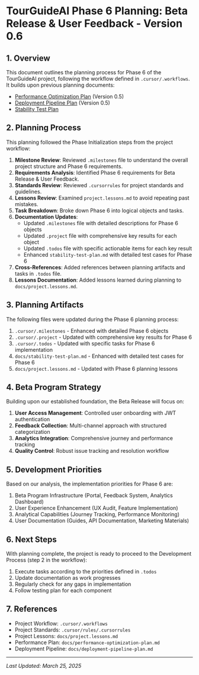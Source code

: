 # TourGuideAI Phase 6 Planning: Beta Release & User Feedback - Version 0.6

## 1. Overview

This document outlines the planning process for Phase 6 of the TourGuideAI project, following the workflow defined in `.cursor/.workflows`. It builds upon previous planning documents:

- [Performance Optimization Plan](performance-optimization-plan.md) (Version 0.5)
- [Deployment Pipeline Plan](deployment-pipeline-plan.md) (Version 0.5)
- [Stability Test Plan](stability-test-plan.md)

## 2. Planning Process

This planning followed the Phase Initialization steps from the project workflow:

1. **Milestone Review**: Reviewed `.milestones` file to understand the overall project structure and Phase 6 requirements.
2. **Requirements Analysis**: Identified Phase 6 requirements for Beta Release & User Feedback.
3. **Standards Review**: Reviewed `.cursorrules` for project standards and guidelines.
4. **Lessons Review**: Examined `project.lessons.md` to avoid repeating past mistakes.
5. **Task Breakdown**: Broke down Phase 6 into logical objects and tasks.
6. **Documentation Updates**:
   - Updated `.milestones` file with detailed descriptions for Phase 6 objects
   - Updated `.project` file with comprehensive key results for each object
   - Updated `.todos` file with specific actionable items for each key result
   - Enhanced `stability-test-plan.md` with detailed test cases for Phase 6
7. **Cross-References**: Added references between planning artifacts and tasks in `.todos` file.
8. **Lessons Documentation**: Added lessons learned during planning to `docs/project.lessons.md`.

## 3. Planning Artifacts

The following files were updated during the Phase 6 planning process:

1. `.cursor/.milestones` - Enhanced with detailed Phase 6 objects
2. `.cursor/.project` - Updated with comprehensive key results for Phase 6
3. `.cursor/.todos` - Updated with specific tasks for Phase 6 implementation
4. `docs/stability-test-plan.md` - Enhanced with detailed test cases for Phase 6
5. `docs/project.lessons.md` - Updated with Phase 6 planning lessons

## 4. Beta Program Strategy

Building upon our established foundation, the Beta Release will focus on:

1. **User Access Management**: Controlled user onboarding with JWT authentication
2. **Feedback Collection**: Multi-channel approach with structured categorization
3. **Analytics Integration**: Comprehensive journey and performance tracking
4. **Quality Control**: Robust issue tracking and resolution workflow

## 5. Development Priorities

Based on our analysis, the implementation priorities for Phase 6 are:

1. Beta Program Infrastructure (Portal, Feedback System, Analytics Dashboard)
2. User Experience Enhancement (UX Audit, Feature Implementation)
3. Analytical Capabilities (Journey Tracking, Performance Monitoring)
4. User Documentation (Guides, API Documentation, Marketing Materials)

## 6. Next Steps

With planning complete, the project is ready to proceed to the Development Process (step 2 in the workflow):

1. Execute tasks according to the priorities defined in `.todos`
2. Update documentation as work progresses
3. Regularly check for any gaps in implementation
4. Follow testing plan for each component

## 7. References

- Project Workflow: `.cursor/.workflows`
- Project Standards: `.cursor/rules/.cursorrules`
- Project Lessons: `docs/project.lessons.md`
- Performance Plan: `docs/performance-optimization-plan.md`
- Deployment Pipeline: `docs/deployment-pipeline-plan.md`

---

*Last Updated: March 25, 2025* 